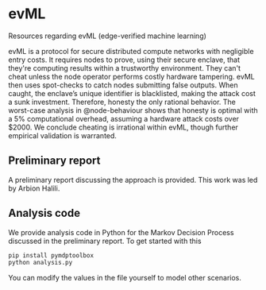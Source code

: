 # evML
Resources regarding evML (edge-verified machine learning) 

evML is a protocol for secure distributed compute networks with negligible entry costs. It requires nodes to prove, using their secure enclave, that they're computing results within a trustworthy environment. They can't cheat unless the node operator performs costly hardware tampering. evML then uses spot-checks to catch nodes submitting false outputs. When caught, the enclave’s unique identifier is blacklisted, making the attack cost a sunk investment. Therefore, honesty the only rational behavior. The worst-case analysis in @node-behaviour shows that honesty is optimal with a 5% computational overhead, assuming a hardware attack costs over \$2000. We conclude cheating is irrational within evML, though further empirical validation is warranted.

## Preliminary report
A preliminary report discussing the approach is provided. This work was led by Arbion Halili.

## Analysis code 
We provide analysis code in Python for the Markov Decision Process discussed in the preliminary report. To get started with this 

```bash
pip install pymdptoolbox
python analysis.py
```
You can modify the values in the file yourself to model other scenarios. 
